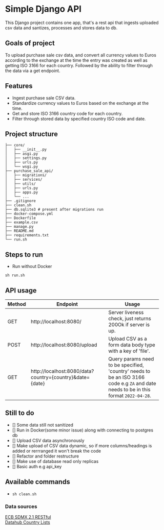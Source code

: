 # Simple Django API

This Django project contains one app, that's a rest api that ingests uploaded csv data and santizes, processes and stores data to db.

## Goals of project
To upload purchase sale csv data, and convert all currency values to Euros according to the exchange at the time the entry was created as well as getting ISO 3166 for each country. Followed by the ability to filter through the data via a get endpoint.

## Features
- Ingest purchase sale CSV data.
- Standardize currency values to Euros based on the exchange at the time.
- Get and store ISO 3166 country code for each country.
- Filter through stored data by specified country ISO code and date.

## Project structure

```
├── core/
│   ├── __init__.py
│   ├── asgi.py
│   ├── settings.py
│   ├── urls.py
│   └── wsgi.py
├── purchase_sale_api/
│   ├── migrations/
│   ├── services/
│   ├── utils/
│   ├── urls.py
│   ├── apps.py
│   └── ...
├── .gitignore
├── clean.sh
├── db.sqlite3 # present after migrations run
├── docker-compose.yml
├── Dockerfile
├── example.csv
├── manage.py
├── README.md
├── requirements.txt
└── run.sh
```

## Steps to run

<!-- - Run via Docker with a postgres db
```
docker-compose up
``` -->

- Run without Docker
```
sh run.sh
```

## API usage

| Method | Endpoint                                                 | Usage                                                                                                                               |
|--------|----------------------------------------------------------|-------------------------------------------------------------------------------------------------------------------------------------|
| GET    | http://localhost:8080/                                   | Server liveness check, just returns 200Ok if server is up.                                                                          |
| POST   | http://localhost:8080/upload                             | Upload CSV as a form data body type with a key of 'file'.                                                                           |
| GET    | http://localhost:8080/data?country={country}&date={date} | Query params need to be specified, 'country' needs to be an ISO 3166 code e.g ```ZA``` and date needs to be in this format ```2022-04-28```. |

## Still to do
- [] Some data still not sanitized
- [] Run in Docker(some minor issue) along with connecting to postgres db
- [] Upload CSV data asynchronously
- [] Make upload of CSV data dynamic, so if more columns/headings is added or rerrranged it won't break the code
- [] Refactor and folder restructure
- [] Make use of database read only replicas
- [] Basic auth e.g api_key

## Available commands
- ```sh clean.sh```


### Data sources
[ECB SDMX 2.1 RESTful](https://sdw-wsrest.ecb.europa.eu/help/)\
[Datahub Country Lists](https://pkgstore.datahub.io/core/country-list/data_json/data/8c458f2d15d9f2119654b29ede6e45b8/data_json.json)